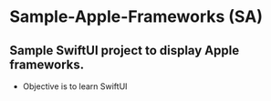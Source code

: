 # Sample-Apple-Frameworks (SA)

## Sample SwiftUI project to display Apple frameworks.
  - Objective is to learn SwiftUI
